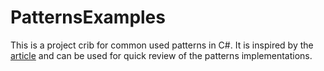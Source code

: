 # PatternsExamples
This is a project crib for common used patterns in C#. It is inspired by the <a href="https://metanit.com/sharp/patterns/1.1.php">article</a> and can be used for quick review of the patterns implementations.
